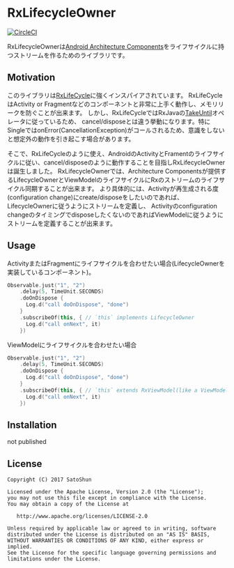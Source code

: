 # RxLifecycleOwner

[![CircleCI](https://circleci.com/gh/satoshun/RxLifecycleOwner/tree/master.svg?style=svg)](https://circleci.com/gh/satoshun/RxLifecycleOwner/tree/master)

RxLifecycleOwnerは[Android Architecture Components](https://developer.android.com/topic/libraries/architecture/index.html)をライフサイクルに持つストリームを作るためのライブラリです。


## Motivation

このライブラリは[RxLifeCycle](https://github.com/trello/RxLifecycle)に強くインスパイアされています。
RxLifeCycleはActivity or Fragmentなどのコンポーネントと非常に上手く動作し、メモリリークを防ぐことが出来ます。
しかし、RxLifeCycleではRxJavaの[TakeUntil](http://reactivex.io/documentation/operators/takeuntil.html)オペレータに従っているため、
cancel/disposeとは違う挙動になります。特にSingleではonError(CancellationException)がコールされるため、意識をしないと想定外の動作を引き起こす場合があります。

そこで、RxLifeCycleのように使え、AndroidのActivityとFramentのライフサイクルに従い、cancel/disposeのように動作することを目指しRxLifecycleOwnerは誕生しました。
RxLifecycleOwnerでは、Architecture Componentsが提供するLifecycleOwnerとViewModelのライフサイクルにRxのストリームのライフサイクル同期することが出来ます。
より具体的には、Activityが再生成される度(configuration change)にcreate/disposeをしたいのであれば、LifecycleOwnerに従うようにストリームを定義し、
Activityのconfiguration changeのタイミングでdisposeしたくないのであればViewModelに従うようにストリームを定義することが出来ます。


## Usage

ActivityまたはFragmentにライフサイクルを合わせたい場合(LifecycleOwnerを実装しているコンポーネント)。

```kotlin
Observable.just("1", "2")
    .delay(5, TimeUnit.SECONDS)
    .doOnDispose {
      Log.d("call doOnDispose", "done")
    }
    .subscribeOf(this, { // `this` implements LifecycleOwner
      Log.d("call onNext", it)
    })
```


ViewModelにライフサイクルを合わせたい場合

```kotlin
Observable.just("1", "2")
    .delay(5, TimeUnit.SECONDS)
    .doOnDispose {
      Log.d("call doOnDispose", "done")
    }
    .subscribeOf(this, { // `this` extends RxViewModel(like a ViewModel)
      Log.d("call onNext", it)
    })
```

## Installation

not published


## License

```
Copyright (C) 2017 SatoShun

Licensed under the Apache License, Version 2.0 (the "License");
you may not use this file except in compliance with the License.
You may obtain a copy of the License at

   http://www.apache.org/licenses/LICENSE-2.0

Unless required by applicable law or agreed to in writing, software
distributed under the License is distributed on an "AS IS" BASIS,
WITHOUT WARRANTIES OR CONDITIONS OF ANY KIND, either express or implied.
See the License for the specific language governing permissions and
limitations under the License.
```
